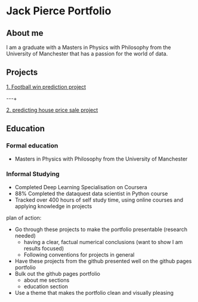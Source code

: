 # **Jack Pierce Portfolio**

## **About me**

I am a graduate with a Masters in Physics with Philosophy from the University of Manchester that has a passion for the world of data.

## **Projects**

[1. Football win prediction project](https://github.com/JackPierce11/Premier-League-Project)

---+

[2. predicting house price sale project](https://github.com/JackPierce11/Predicting-House-Prices)

 
 ## **Education**
 ### Formal education
 - Masters in Physics with Philosophy from the University of Manchester
 
 ### Informal Studying
 - Completed Deep Learning Specialisation on Coursera
 - 88% Completed the dataquest data scientist in Python course
 - Tracked over 400 hours of self study time, using online courses and applying knowledge in projects


plan of action:
- Go through these projects to make the portfolio presentable (research needed)
  - having a clear, factual numerical conclusions (want to show I am results focused)
  - Following conventions for projects in general
- Have these projects from the github presented well on the github pages portfolio
- Bulk out the github pages portfolio
  - about me sections
  - education section
- Use a theme that makes the portfolio clean and visually pleasing
